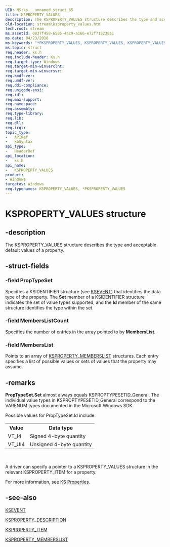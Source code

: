 ```yaml
---
UID: NS:ks.__unnamed_struct_65
title: KSPROPERTY_VALUES
description: The KSPROPERTY_VALUES structure describes the type and acceptable default values of a property.
old-location: stream\ksproperty_values.htm
tech.root: stream
ms.assetid: 0837f458-6585-4ac9-a166-e72f715238a1
ms.date: 04/23/2018
ms.keywords: "*PKSPROPERTY_VALUES, KSPROPERTY_VALUES, KSPROPERTY_VALUES structure [Streaming Media Devices], PKSPROPERTY_VALUES, PKSPROPERTY_VALUES structure pointer [Streaming Media Devices], ks-struct_a9156948-e21f-41d4-bb63-9c85fdbf57f3.xml, ks/KSPROPERTY_VALUES, ks/PKSPROPERTY_VALUES, stream.ksproperty_values"
ms.topic: struct
req.header: ks.h
req.include-header: Ks.h
req.target-type: Windows
req.target-min-winverclnt: 
req.target-min-winversvr: 
req.kmdf-ver: 
req.umdf-ver: 
req.ddi-compliance: 
req.unicode-ansi: 
req.idl: 
req.max-support: 
req.namespace: 
req.assembly: 
req.type-library: 
req.lib: 
req.dll: 
req.irql: 
topic_type:
-	APIRef
-	kbSyntax
api_type:
-	HeaderDef
api_location:
-	ks.h
api_name:
-	KSPROPERTY_VALUES
product:
- Windows
targetos: Windows
req.typenames: KSPROPERTY_VALUES, *PKSPROPERTY_VALUES
---
```


# KSPROPERTY_VALUES structure


## -description


The KSPROPERTY_VALUES structure describes the type and acceptable default values of a property.


## -struct-fields




### -field PropTypeSet

Specifies a KSIDENTIFIER structure (see <a href="https://msdn.microsoft.com/library/windows/hardware/ff561744">KSEVENT</a>) that identifies the data type of the property. The <b>Set</b> member of a KSIDENTIFIER structure indicates the set of value types supported, and the <b>Id</b> member of the same structure identifies the type within the set.


### -field MembersListCount

Specifies the number of entries in the array pointed to by <b>MembersList</b>.


### -field MembersList

Points to an array of <a href="https://msdn.microsoft.com/library/windows/hardware/ff565190">KSPROPERTY_MEMBERSLIST</a> structures. Each entry specifies a list of possible values or sets of values that the property may assume.


## -remarks



<b>PropTypeSet.Set</b> almost always equals KSPROPTYPESETID_General. The individual value types in KSPROPTYPESETID_General correspond to the VARENUM types documented in the Microsoft Windows SDK.

Possible values for PropTypeSet.Id include:

<table>
<tr>
<th>Value</th>
<th>Data type</th>
</tr>
<tr>
<td>
VT_I4

</td>
<td>
Signed 4-byte quantity

</td>
</tr>
<tr>
<td>
VT_UI4

</td>
<td>
Unsigned 4-byte quantity

</td>
</tr>
</table>
 

A driver can specify a pointer to a KSPROPERTY_VALUES structure in the relevant KSPROPERTY_ITEM for a property.

For more information, see <a href="https://msdn.microsoft.com/a385929e-1934-4d88-aaf9-ff1ddbfd30f7">KS Properties</a>.




## -see-also




<a href="https://msdn.microsoft.com/library/windows/hardware/ff561744">KSEVENT</a>



<a href="https://msdn.microsoft.com/library/windows/hardware/ff565132">KSPROPERTY_DESCRIPTION</a>



<a href="https://msdn.microsoft.com/library/windows/hardware/ff565176">KSPROPERTY_ITEM</a>



<a href="https://msdn.microsoft.com/library/windows/hardware/ff565190">KSPROPERTY_MEMBERSLIST</a>
 

 


